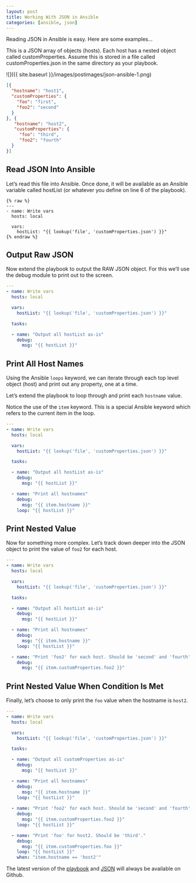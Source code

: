 ```yaml
---
layout: post
title: Working With JSON in Ansible
categories: [ansible, json]
---
```


Reading JSON in Ansible is easy. Here are some examples...

This is a JSON array of objects (hosts). Each host has a nested object called customProperties. Assume this is stored in a file called customProperties.json in the same directory as your playbook.

![]({{ site.baseurl }}/images/postimages/json-ansible-1.png)

```json
[{
  "hostname": "host1",
  "customProperties": {
    "foo": "first",
    "foo2": "second"
  }
}, {
   "hostname": "host2",
   "customProperties": {
     "foo": "third",
     "foo2": "fourth"
  }
}]
```

## Read JSON Into Ansible

Let’s read this file into Ansible. Once done, it will be available as an Ansible variable called hostList (or whatever you define on line 6 of the playbook).

```
{% raw %}
---
- name: Write vars
  hosts: local

  vars:
    hostList: "{{ lookup('file', 'customProperties.json') }}"
{% endraw %}
```

## Output Raw JSON

Now extend the playbook to output the RAW JSON object. For this we’ll use the debug module to print out to the screen.

```yaml
---
- name: Write vars
  hosts: local

  vars:
    hostList: "{{ lookup('file', 'customProperties.json') }}"

  tasks:

  - name: "Output all hostList as-is"
    debug:
      msg: "{{ hostList }}"
```

## Print All Host Names

Using the Ansible `loops` keyword, we can iterate through each top level object (host) and print out any property, one at a time.

Let’s extend the playbook to loop through and print each `hostname` value.

Notice the use of the `item` keyword. This is a special Ansible keyword which refers to the current item in the loop.

```yaml
---
- name: Write vars
  hosts: local

  vars:
    hostList: "{{ lookup('file', 'customProperties.json') }}"

  tasks:

  - name: "Output all hostList as-is"
    debug:
      msg: "{{ hostList }}"

  - name: "Print all hostnames"
    debug:
      msg: "{{ item.hostname }}"
    loop: "{{ hostList }}"
```

## Print Nested Value

Now for something more complex. Let’s track down deeper into the JSON object to print the value of `foo2` for each host.

```yaml
---
- name: Write vars
  hosts: local

  vars:
    hostList: "{{ lookup('file', 'customProperties.json') }}"

  tasks:

  - name: "Output all hostList as-is"
    debug:
      msg: "{{ hostList }}"

  - name: "Print all hostnames"
    debug:
      msg: "{{ item.hostname }}"
    loop: "{{ hostList }}"

  - name: "Print 'foo2' for each host. Should be 'second' and 'fourth'."
    debug:
      msg: "{{ item.customProperties.foo2 }}"
```

## Print Nested Value When Condition Is Met

Finally, let’s choose to only print the `foo` value when the hostname is `host2`.

```yaml
---
- name: Write vars
  hosts: local

  vars:
    hostList: "{{ lookup('file', 'customProperties.json') }}"

  tasks:

  - name: "Output all customProperties as-is"
    debug:
      msg: "{{ hostList }}"

  - name: "Print all hostnames"
    debug:
      msg: "{{ item.hostname }}"
    loop: "{{ hostList }}"
    
  - name: "Print 'foo2' for each host. Should be 'second' and 'fourth'."
    debug:
      msg: "{{ item.customProperties.foo2 }}"
    loop: "{{ hostList }}"

  - name: "Print 'foo' for host2. Should be 'third'."
    debug:
      msg: "{{ item.customProperties.foo }}"
    loop: "{{ hostList }}"
    when: "item.hostname == 'host2'"
```

The latest version of the [playbook](https://github.com/agardnerIT/OddFiles/blob/master/customPropsDemo.playbook.yml) and [JSON](https://github.com/agardnerIT/OddFiles/blob/master/customProperties.json) will always be available on Github.